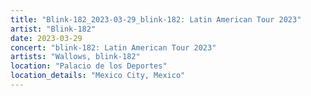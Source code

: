 ```yaml
---
title: "Blink-182_2023-03-29_blink-182: Latin American Tour 2023"
artist: "Blink-182"
date: 2023-03-29
concert: "blink-182: Latin American Tour 2023"
artists: "Wallows, blink-182"
location: "Palacio de los Deportes"
location_details: "Mexico City, Mexico"
---
```

